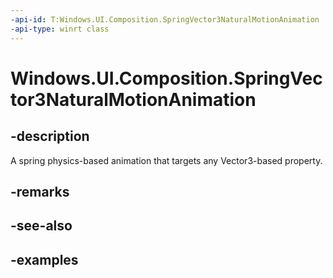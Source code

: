 ```yaml
---
-api-id: T:Windows.UI.Composition.SpringVector3NaturalMotionAnimation
-api-type: winrt class
---
```


<!-- Class syntax.
public class SpringVector3NaturalMotionAnimation : Vector3NaturalMotionAnimation, Vector3NaturalMotionAnimation
-->

# Windows.UI.Composition.SpringVector3NaturalMotionAnimation

## -description

A spring physics-based animation that targets any Vector3-based property.



## -remarks

## -see-also

## -examples

